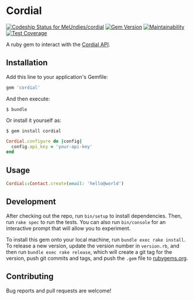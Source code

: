 # Cordial

[ ![Codeship Status for MeUndies/cordial](https://app.codeship.com/projects/ecb6fbe0-2a65-0136-d9ce-769c4cc8653c/status?branch=master)](https://app.codeship.com/projects/287555)
[![Gem Version](https://badge.fury.io/rb/cordial.svg)](https://badge.fury.io/rb/cordial)
[![Maintainability](https://api.codeclimate.com/v1/badges/a53de2aaf1773c8cfb06/maintainability)](https://codeclimate.com/github/MeUndies/cordial/maintainability)
[![Test Coverage](https://api.codeclimate.com/v1/badges/a53de2aaf1773c8cfb06/test_coverage)](https://codeclimate.com/github/MeUndies/cordial/test_coverage)

A ruby gem to interact with the [Cordial API](https://api.cordial.io/docs/v1/).

## Installation

Add this line to your application's Gemfile:

```ruby
gem 'cordial'
```

And then execute:

    $ bundle

Or install it yourself as:

    $ gem install cordial

```ruby
Cordial.configure do |config|
  config.api_key = 'your-api-key'
end
```

## Usage

```ruby
Cordial::Contact.create(email: 'hello@world')
```

## Development

After checking out the repo, run `bin/setup` to install dependencies. Then, run `rake spec` to run the tests. You can also run `bin/console` for an interactive prompt that will allow you to experiment.

To install this gem onto your local machine, run `bundle exec rake install`. To release a new version, update the version number in `version.rb`, and then run `bundle exec rake release`, which will create a git tag for the version, push git commits and tags, and push the `.gem` file to [rubygems.org](https://rubygems.org).

## Contributing

Bug reports and pull requests are welcome!
